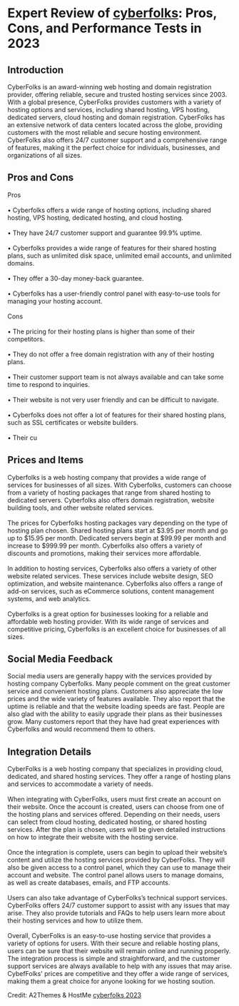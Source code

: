 <h1>Expert Review of <a href="https://a2themes.com/cyberfolks-reviews">cyberfolks</a>: Pros, Cons, and Performance Tests in 2023</h1>
<h2>Introduction</h2>
CyberFolks is an award-winning web hosting and domain registration provider, offering reliable, secure and trusted hosting services since 2003. With a global presence, CyberFolks provides customers with a variety of hosting options and services, including shared hosting, VPS hosting, dedicated servers, cloud hosting and domain registration. CyberFolks has an extensive network of data centers located across the globe, providing customers with the most reliable and secure hosting environment. CyberFolks also offers 24/7 customer support and a comprehensive range of features, making it the perfect choice for individuals, businesses, and organizations of all sizes.
<h2>Pros and Cons</h2>
Pros<br><br>• Cyberfolks offers a wide range of hosting options, including shared hosting, VPS hosting, dedicated hosting, and cloud hosting.<br><br>• They have 24/7 customer support and guarantee 99.9% uptime.<br><br>• Cyberfolks provides a wide range of features for their shared hosting plans, such as unlimited disk space, unlimited email accounts, and unlimited domains.<br><br>• They offer a 30-day money-back guarantee.<br><br>• Cyberfolks has a user-friendly control panel with easy-to-use tools for managing your hosting account.<br><br>Cons<br><br>• The pricing for their hosting plans is higher than some of their competitors.<br><br>• They do not offer a free domain registration with any of their hosting plans.<br><br>• Their customer support team is not always available and can take some time to respond to inquiries.<br><br>• Their website is not very user friendly and can be difficult to navigate.<br><br>• Cyberfolks does not offer a lot of features for their shared hosting plans, such as SSL certificates or website builders.<br><br>• Their cu
<h2>Prices and Items</h2>
Cyberfolks is a web hosting company that provides a wide range of services for businesses of all sizes. With Cyberfolks, customers can choose from a variety of hosting packages that range from shared hosting to dedicated servers. Cyberfolks also offers domain registration, website building tools, and other website related services. <br><br>The prices for Cyberfolks hosting packages vary depending on the type of hosting plan chosen. Shared hosting plans start at $3.95 per month and go up to $15.95 per month. Dedicated servers begin at $99.99 per month and increase to $999.99 per month. Cyberfolks also offers a variety of discounts and promotions, making their services more affordable.<br><br>In addition to hosting services, Cyberfolks also offers a variety of other website related services. These services include website design, SEO optimization, and website maintenance. Cyberfolks also offers a range of add-on services, such as eCommerce solutions, content management systems, and web analytics.<br><br>Cyberfolks is a great option for businesses looking for a reliable and affordable web hosting provider. With its wide range of services and competitive pricing, Cyberfolks is an excellent choice for businesses of all sizes.
<h2>Social Media Feedback</h2>
Social media users are generally happy with the services provided by hosting company Cyberfolks. Many people comment on the great customer service and convenient hosting plans. Customers also appreciate the low prices and the wide variety of features available. They also report that the uptime is reliable and that the website loading speeds are fast. People are also glad with the ability to easily upgrade their plans as their businesses grow. Many customers report that they have had great experiences with Cyberfolks and would recommend them to others.
<h2>Integration Details</h2>
CyberFolks is a web hosting company that specializes in providing cloud, dedicated, and shared hosting services. They offer a range of hosting plans and services to accommodate a variety of needs.<br><br>When integrating with CyberFolks, users must first create an account on their website. Once the account is created, users can choose from one of the hosting plans and services offered. Depending on their needs, users can select from cloud hosting, dedicated hosting, or shared hosting services. After the plan is chosen, users will be given detailed instructions on how to integrate their website with the hosting service.<br><br>Once the integration is complete, users can begin to upload their website’s content and utilize the hosting services provided by CyberFolks. They will also be given access to a control panel, which they can use to manage their account and website. The control panel allows users to manage domains, as well as create databases, emails, and FTP accounts.<br><br>Users can also take advantage of CyberFolks’s technical support services. CyberFolks offers 24/7 customer support to assist with any issues that may arise. They also provide tutorials and FAQs to help users learn more about their hosting services and how to utilize them.<br><br>Overall, CyberFolks is an easy-to-use hosting service that provides a variety of options for users. With their secure and reliable hosting plans, users can be sure that their website will remain online and running properly. The integration process is simple and straightforward, and the customer support services are always available to help with any issues that may arise. CybefFolks' prices are competitive and they offer a wide range of services, making them a great choice for anyone looking for we hosting soution.
<p>Credit: A2Themes & HostMe <a href="https://a2themes.com/cyberfolks-reviews">cyberfolks 2023</a></p>